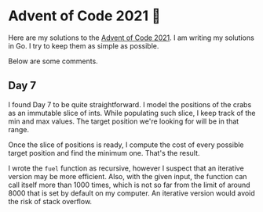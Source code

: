 # Advent of Code 2021 🎄

Here are my solutions to the [Advent of Code 2021](https://adventofcode.com/2021). I am writing my solutions in Go. I try to keep them as simple as possible.

Below are some comments.

## Day 7

I found Day 7 to be quite straightforward. I model the positions of the crabs as an immutable slice of ints. While populating such slice, I keep track of the min and max values. The target position we're looking for will be in that range.

Once the slice of positions is ready, I compute the cost of every possible target position and find the minimum one. That's the result.

I wrote the `fuel` function as recursive, however I suspect that an iterative version may be more efficient. Also, with the given input, the function can call itself more than 1000 times, which is not so far from the limit of around 8000 that is set by default on my computer. An iterative version would avoid the risk of stack overflow.

